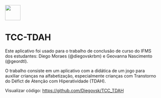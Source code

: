 <img height="50" width="50" src="https://cdn-icons-png.flaticon.com/512/1471/1471735.png"> 

# TCC-TDAH

Este aplicativo foi usado para o trabalho de conclusão de curso do IFMS dos estudantes: Diego Moraes (@diegovskrbm) e Geovanna Nascimento (@geordtl).

O trabalho consiste em um aplicativo com a didática de um jogo para auxiliar crianças na alfabetização, especialmente crianças com Transtorno do Défict de Atenção com Hiperatividade (TDAH).

Visualizar código: https://github.com/Diegovsk/TCC_TDAH

